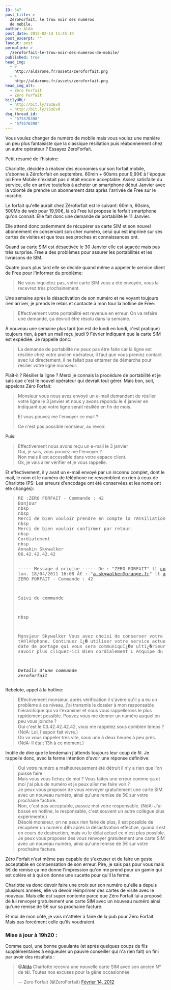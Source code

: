 ```yaml
---
ID: 547
post_title: >
  ZéroForfait, le trou noir des numéros
  de mobile.
author: Alda
post_date: 2012-02-14 11:45:19
post_excerpt: ""
layout: post
permalink: >
  /zeroforfait-le-trou-noir-des-numeros-de-mobile/
published: true
head_img:
  - >
    http://aldarone.fr/assets/zeroforfait.png
  - >
    http://aldarone.fr/assets/zeroforfait.png
head_img_alt:
  - Zéro Forfait
  - Zéro Forfait
bitlyURL:
  - http://bit.ly/zSzEvd
  - http://bit.ly/zSzEvd
dsq_thread_id:
  - "575576398"
  - "575576398"
---
```

Vous voulez changer de numéro de mobile mais vous voulez une manière un peu plus fantaisiste que la classique résiliation puis réabonnement chez un autre opérateur ? Essayez ZeroForfait.

Petit résumé de l'histoire:

Charlotte, décidée à réaliser des économies sur son forfait mobile, s'abonne à Zéroforfait en septembre. 60min + 60sms pour 9,90€ à l'époque où Free Mobile n'existait pas c'était encore acceptable. Assez satisfaite du service, elle en arrive toutefois à acheter un smartphone début Janvier avec la volonté de prendre un abonnement data après l'arrivée de Free sur le marché.

Le forfait qu'elle aurait chez Zéroforfait est le suivant:  60min, 60sms, 500Mo de web pour 19,90€, là où Free lui propose le forfait smartphone qu'on connait. Elle fait donc une demande de portabilité le 11 Janvier.

Elle attend donc patiemment de récupérer sa carte SIM et son nouvel abonnement en conservant son cher numéro, celui qui est imprimé sur ses cartes de visites et que tous ses proches et connaissances ont.

Quand sa carte SIM est désactivée le 30 Janvier elle est agacée mais pas très surprise. Free a des problèmes pour assurer les portabilités et les livraisons de SIM.

Quatre jours plus tard elle se décide quand même a appeler le service client de Free pour l'informer du problème: 
<blockquote>Ne vous inquiétez pas, votre carte SIM vous a été envoyée, vous la recevrez très prochainement.</blockquote>

Une semaine après la désactivation de son numéro et ne voyant toujours rien arriver, je prends le relais et contacte à mon tour la hotline de Free:
<blockquote>Effectivement votre portabilité est revenue en erreur. On va refaire une demande, ça devrait être résolu dans la semaine.</blockquote>

À nouveau une semaine plus tard (on est de lundi en lundi, c'est pratique) toujours rien, à part un mail reçu jeudi 9 Février indiquant que la carte SIM est expédiée. Je rappelle donc:
<blockquote>La demande de portabilité ne peux pas être faite car la ligne est résiliée chez votre ancien opérateur, il faut que vous preniez contact avec lui directement, il ne fallait pas entamer de démarche pour résilier votre ligne monsieur.</blockquote>

Plaît-il ? Résilier la ligne ? Merci je connais la procédure de portabilité et je sais que c'est le nouvel opérateur qui devrait tout gérer. Mais bon, soit, appelons Zéro Forfait:

<blockquote><p>Monsieur vous nous avez envoyé un e-mail demandant de résilier votre ligne le 3 janvier et nous y avons répondu le 4 janvier en indiquant que votre ligne serait résiliée en fin de mois.</p>
<p>Et vous pouvez me l'envoyer ce mail ?</p>
<p>Ce n'est pas possible monsieur, au revoir.</p></blockquote>

Puis:
<blockquote><p>Effectivement nous avons reçu un e-mail le 3 janvier<br />
Oui, je sais, vous pouvez me l'envoyer ?<br />
Non mais il est accessible dans votre espace client.<br />
Ok, je vais aller vérifier et je vous rappelle.</p></blockquote>

Et effectivement, il y avait un e-mail envoyé par un inconnu complet, dont le mail, le nom et le numéro de téléphone ne ressemblent en rien à ceux de Charlotte (PS: Les erreurs d'encodage ont été conservées et les noms ont été changés):
<blockquote><pre>RE :ZERO FORFAIT - Commande : 42
Bonjour
nbsp
nbsp
Merci de bien vouloir prendre en compte la rÃ©siliation du contrat dont le dÃ©tail figure ci dessous et ce dÃ¨s Ã� prÃ©sent.
nbsp
Merci de bien vouloir confirmer par retour.
nbsp
Cordialement
nbsp
Annakin Skywalker
06.42.42.42.42

----- Message d origine -----
De : "ZERO FORFAIT" lt contact@zeroforfait.fr gt
Date lun. 18/04/2011 16:08
Ã€ : "a.skywalker@orange.fr" lt a.skywalker@orange.fr gt
Objet : ZERO FORFAIT - Commande : 42






Suivi de commande

nbsp






Monsieur Skywalker
Vous avez choisi de conserver votre numÃ©ro de tÃ©lÃ©phone.
Continuez ï¿� utiliser votre service actuel jusqu ï¿� la date de portage qui vous sera communiquï¿�e ultï¿�rieurement.
Pour en savoir plus cliquez-ici
Bien cordialement
L Ã©quipe du ZERO FORFAIT.

***Details d'une commande zeroforfait***</pre></blockquote>

Rebelote, appel à la hotline:
<blockquote><p>Effectivement monsieur, après vérification il s'avère qu'il y a eu un problème à ce niveau, j'ai transmis le dossier à mon responsable hiérarchique qui va l'examiner et nous vous rappellerons le plus rapidement possible. Pouvez vous me donner un numéro auquel on peu vous joindre ?<br />
Oui c'est le 03.42.42.42.42, vous me rappelez sous combien temps ? (NdA: Lol, l'espoir fait vivre.)<br />
On va vous rappeler très vite, sous une à deux heures à peu près. (NdA: Il était 13h à ce moment.)</p></blockquote>

Inutile de dire que le lendemain j'attends toujours leur coup de fil. Je rappelle donc, avec la ferme intention d'avoir une réponse définitive:
<blockquote><p>Oui votre numéro a malheureusement été détruit il n'y a rien que l'on puisse faire.<br />
Mais vous vous fichez de moi ? Vous faites une erreur comme ça et moi j'ai plus de numéro et je peux aller me faire voir ?<br />
Je peux vous proposer de vous renvoyer gratuitement une carte SIM avec un nouveau numéro, ainsi qu'une remise de 5€ sur votre prochaine facture.<br />
Non, c'est pas acceptable, passez moi votre responsable. (NdA: J'ai bossé en hotline, le responsable, c'est souvent un autre collègue plus expérimenté.)<br />
Désolé monsieur, on ne peux rien faire de plus, il est possible de récupérer un numéro 48h après la désactivation effective, quand il est en cours de destruction, mais vu le délai actuel ce n'est plus possible. Je peux vous proposer des vous renvoyer gratuitement une carte SIM avec un nouveau numéro, ainsi qu'une remise de 5€ sur votre prochaine facture.</p></blockquote>

Zéro Forfait n'est même pas capable de s'excuser et de faire un geste acceptable en compensation de son erreur. Pire, je sais pas pour vous mais 5€ de remise ça me donne l'impression qu'on me prend pour un gamin qui est colère et à qui on donne une sucette pour qu'il la ferme.

Charlotte va donc devoir faire une croix sur son numéro qu'elle a depuis plusieurs années, elle va devoir réimprimer des cartes de visite avec le nouveau. Mais elle est super contente parce que Zéro Forfait lui a proposé de lui renvoyer gratuitement une carte SIM avec un nouveau numéro ainsi qu'une remise de 5€ sur sa prochaine facture.

Et moi de mon côté, je vais m'atteler à faire de la pub pour Zéro Forfait. Mais pas forcément celle qu'ils voudraient.

<h3>Mise à jour à 19h20 :</h3>
Comme quoi, une bonne gueulante (et après quelques coups de fils supplémentaires à engueuler un pauvre conseiller qui n'a rien fait) on fini par avoir des résultats :

<blockquote class="twitter-tweet tw-align-center" lang="fr"><p>@<a href="https://twitter.com/Alda">Alda</a> Charlotte recevra une nouvelle carte SIM avec son ancien N° de tél. Toutes nos excuses pour la gêne occasionnée</p>&mdash; Zero Forfait (@ZeroForfait) <a href="https://twitter.com/ZeroForfait/status/169486245288869889">Février 14, 2012</a></p></blockquote>